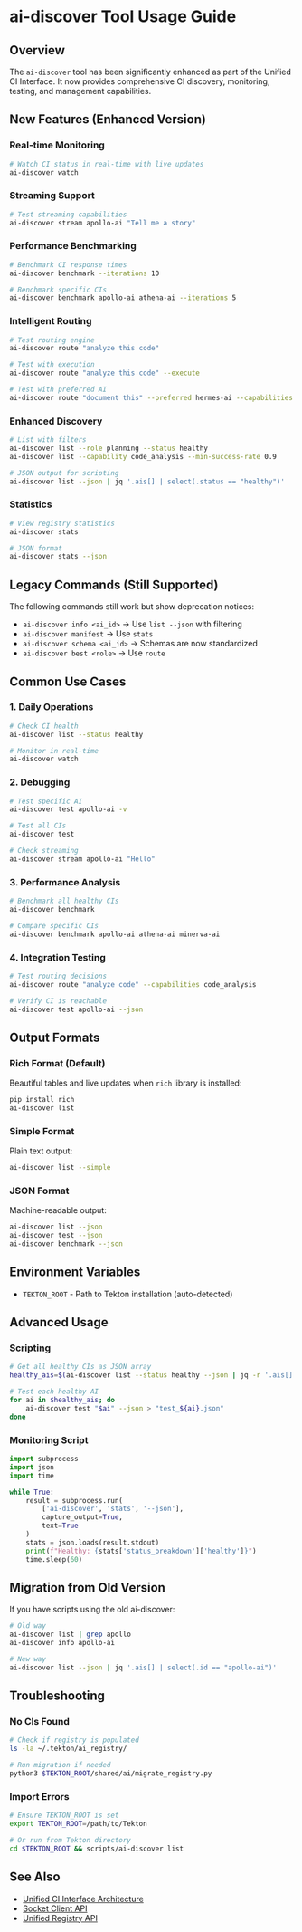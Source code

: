 # ai-discover Tool Usage Guide

## Overview

The `ai-discover` tool has been significantly enhanced as part of the Unified CI Interface. It now provides comprehensive CI discovery, monitoring, testing, and management capabilities.

## New Features (Enhanced Version)

### Real-time Monitoring
```bash
# Watch CI status in real-time with live updates
ai-discover watch
```

### Streaming Support
```bash
# Test streaming capabilities
ai-discover stream apollo-ai "Tell me a story"
```

### Performance Benchmarking
```bash
# Benchmark CI response times
ai-discover benchmark --iterations 10

# Benchmark specific CIs
ai-discover benchmark apollo-ai athena-ai --iterations 5
```

### Intelligent Routing
```bash
# Test routing engine
ai-discover route "analyze this code"

# Test with execution
ai-discover route "analyze this code" --execute

# Test with preferred AI
ai-discover route "document this" --preferred hermes-ai --capabilities documentation
```

### Enhanced Discovery
```bash
# List with filters
ai-discover list --role planning --status healthy
ai-discover list --capability code_analysis --min-success-rate 0.9

# JSON output for scripting
ai-discover list --json | jq '.ais[] | select(.status == "healthy")'
```

### Statistics
```bash
# View registry statistics
ai-discover stats

# JSON format
ai-discover stats --json
```

## Legacy Commands (Still Supported)

The following commands still work but show deprecation notices:

- `ai-discover info <ai_id>` → Use `list --json` with filtering
- `ai-discover manifest` → Use `stats`
- `ai-discover schema <ai_id>` → Schemas are now standardized
- `ai-discover best <role>` → Use `route`

## Common Use Cases

### 1. Daily Operations
```bash
# Check CI health
ai-discover list --status healthy

# Monitor in real-time
ai-discover watch
```

### 2. Debugging
```bash
# Test specific AI
ai-discover test apollo-ai -v

# Test all CIs
ai-discover test

# Check streaming
ai-discover stream apollo-ai "Hello"
```

### 3. Performance Analysis
```bash
# Benchmark all healthy CIs
ai-discover benchmark

# Compare specific CIs
ai-discover benchmark apollo-ai athena-ai minerva-ai
```

### 4. Integration Testing
```bash
# Test routing decisions
ai-discover route "analyze code" --capabilities code_analysis

# Verify CI is reachable
ai-discover test apollo-ai --json
```

## Output Formats

### Rich Format (Default)
Beautiful tables and live updates when `rich` library is installed:
```bash
pip install rich
ai-discover list
```

### Simple Format
Plain text output:
```bash
ai-discover list --simple
```

### JSON Format
Machine-readable output:
```bash
ai-discover list --json
ai-discover test --json
ai-discover benchmark --json
```

## Environment Variables

- `TEKTON_ROOT` - Path to Tekton installation (auto-detected)

## Advanced Usage

### Scripting
```bash
# Get all healthy CIs as JSON array
healthy_ais=$(ai-discover list --status healthy --json | jq -r '.ais[].id')

# Test each healthy AI
for ai in $healthy_ais; do
    ai-discover test "$ai" --json > "test_${ai}.json"
done
```

### Monitoring Script
```python
import subprocess
import json
import time

while True:
    result = subprocess.run(
        ['ai-discover', 'stats', '--json'],
        capture_output=True,
        text=True
    )
    stats = json.loads(result.stdout)
    print(f"Healthy: {stats['status_breakdown']['healthy']}")
    time.sleep(60)
```

## Migration from Old Version

If you have scripts using the old ai-discover:

```bash
# Old way
ai-discover list | grep apollo
ai-discover info apollo-ai

# New way
ai-discover list --json | jq '.ais[] | select(.id == "apollo-ai")'
```

## Troubleshooting

### No CIs Found
```bash
# Check if registry is populated
ls -la ~/.tekton/ai_registry/

# Run migration if needed
python3 $TEKTON_ROOT/shared/ai/migrate_registry.py
```

### Import Errors
```bash
# Ensure TEKTON_ROOT is set
export TEKTON_ROOT=/path/to/Tekton

# Or run from Tekton directory
cd $TEKTON_ROOT && scripts/ai-discover list
```

## See Also

- [Unified CI Interface Architecture](../Architecture/UnifiedAIInterface.md)
- [Socket Client API](../../../shared/ai/socket_client.py)
- [Unified Registry API](../../../shared/ai/unified_registry.py)